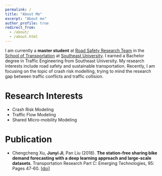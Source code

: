 ```yaml
---
permalink: /
title: "About Me"
excerpt: "About me"
author_profile: true
redirect_from: 
  - /about/
  - /about.html
---
```


I am currently a **master student** at [Road Safety Research Team](https://tc.seu.edu.cn/2019/0929/c25692a289881/page.htm) in the [School of Transportation](https://tc.seu.edu.cn/jt_en/) at [Southeast University](https://www.seu.edu.cn/english/main.htm). I earned a Bachelor degree in Traffic Engineering from Southeast University. My research interests include road safety and sustainable transportation. Recently, I am focusing on the topic of crash risk modelling, trying to mind the research gap between traffic conflicts and traffic collision.

Research Interests
======
* Crash Risk Modeling
* Traffic Flow Modeling
* Shared Micro-mobility Modeling

Publication
======
- Chengcheng Xu, **Junyi Ji**, Pan Liu (2018). **The station-free sharing bike demand forecasting with a deep learning approach and large-scale datasets**. Transportation Research Part C: Emerging Technologies, 95: Pages 47-60. [[doi](https://doi.org/10.1016/j.trc.2018.07.013)]
